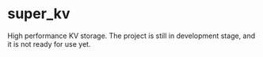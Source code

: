 # super_kv
High performance KV storage. 
The project is still in development stage, and it is not ready for use yet.
